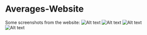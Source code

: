 # Averages-Website

Some screenshots from the website:
![Alt text](https://imgur.com/A8sh2P2.png)
![Alt text](https://imgur.com/ISPccQw.png)
![Alt text](https://imgur.com/puSz4r4.png)
![Alt text](https://i.imgur.com/FidjnFN.png)

